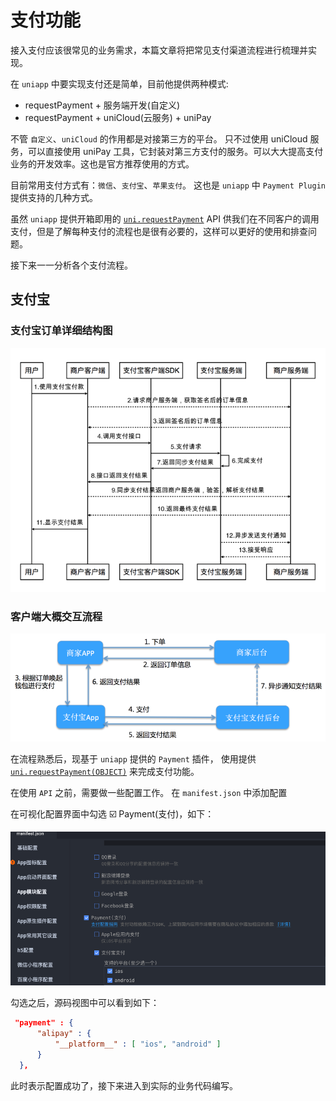 # 支付功能

接入支付应该很常见的业务需求，本篇文章将把常见支付渠道流程进行梳理并实现。

在 `uniapp` 中要实现支付还是简单，目前他提供两种模式:

- requestPayment + 服务端开发(自定义)
- requestPayment + uniCloud(云服务) + uniPay

不管 `自定义`、`uniCloud` 的作用都是对接第三方的平台。 只不过使用 uniCloud 服务，可以直接使用 uniPay 工具，它封装对第三方支付的服务。可以大大提高支付业务的开发效率。这也是官方推荐使用的方式。

目前常用支付方式有：`微信`、`支付宝`、`苹果支付`。 这也是 `uniapp` 中 `Payment Plugin` 提供支持的几种方式。

虽然 `uniapp` 提供开箱即用的 [`uni.requestPayment`](https://uniapp.dcloud.io/api/plugins/payment.html#requestpayment) API 供我们在不同客户的调用支付，但是了解每种支付的流程也是很有必要的，这样可以更好的使用和排查问题。

接下来一一分析各个支付流程。

## 支付宝

### 支付宝订单详细结构图

<img src="./images/pay/alipay/1.png"/>

### 客户端大概交互流程

<img src="./images/pay/alipay/3.png"/>

在流程熟悉后，现基于 `uniapp` 提供的 `Payment` 插件， 使用提供 [`uni.requestPayment(OBJECT)`](https://uniapp.dcloud.io/api/plugins/payment.html#requestpayment) 来完成支付功能。

在使用 `API` 之前，需要做一些配置工作。 在 `manifest.json` 中添加配置

在可视化配置界面中勾选 ☑️ Payment(支付)，如下：

<img src="./images/pay/alipay/5.png"/>

勾选之后，源码视图中可以看到如下：

```json
 "payment" : {
      "alipay" : {
          "__platform__" : [ "ios", "android" ]
      }
  },
```

此时表示配置成功了，接下来进入到实际的业务代码编写。
